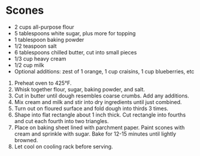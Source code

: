 # Scones

- 2 cups all-purpose flour
- 5 tablespoons white sugar, plus more for topping
- 1 tablespoon baking powder
- 1/2 teaspoon salt
- 6 tablespoons chilled butter, cut into small pieces
- 1/3 cup heavy cream
- 1/2 cup milk
- Optional additions: zest of 1 orange, 1 cup craisins, 1 cup blueberries, etc

1. Preheat oven to 425&deg;F.
2. Whisk together flour, sugar, baking powder, and salt.
3. Cut in butter until dough resembles coarse crumbs. Add any additions. 
4. Mix cream and milk and stir into dry ingredients until just combined.
5. Turn out on floured surface and fold dough into thirds 3 times.
6. Shape into flat rectangle about 1 inch thick. Cut rectangle into fourths and cut each fourth into two triangles.
7. Place on baking sheet lined with parchment paper. Paint scones with cream and sprinkle with sugar. Bake for 12-15 minutes until lightly browned.
8. Let cool on cooling rack before serving.